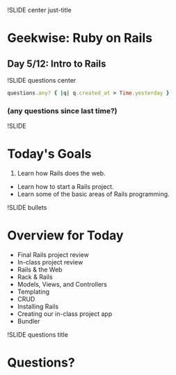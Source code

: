 !SLIDE center just-title
# Geekwise: Ruby on Rails

## Day 5/12: Intro to Rails

!SLIDE questions center

```ruby
questions.any? { |q| q.created_at > Time.yesterday }
```

### (any questions since last time?)


!SLIDE
# Today's Goals

1. Learn how Rails does the web.
+ Learn how to start a Rails project.
+ Learn some of the basic areas of Rails programming.


!SLIDE bullets
# Overview for Today

* Final Rails project review
* In-class project review
* Rails & the Web
* Rack & Rails
* Models, Views, and Controllers
* Templating
* CRUD
* Installing Rails
* Creating our in-class project app
* Bundler


!SLIDE questions title

# Questions?
